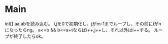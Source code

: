 # Main
int[] aa,abを読み込む。
i,jを0で初期化し、jがm-1までループし、その前にiがnになったらng。
a<=b && b<=a+tならばi++,j++し、それ以外はi++する。
ループが終了したらok。
